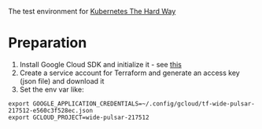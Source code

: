 The test environment for [Kubernetes The Hard Way](https://github.com/kelseyhightower/kubernetes-the-hard-way)

# Preparation

1. Install Google Cloud SDK and initialize it - see [this](https://cloud.google.com/sdk/docs/quickstart-macos)
2. Create a service account for Terraform and generate an access key (json file) and download it
3. Set the env var like:
```
export GOOGLE_APPLICATION_CREDENTIALS=~/.config/gcloud/tf-wide-pulsar-217512-e560c3f528ec.json
export GCLOUD_PROJECT=wide-pulsar-217512
```
